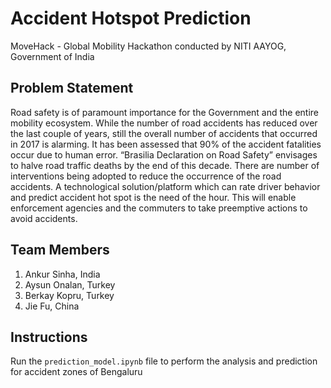 # Accident Hotspot Prediction

MoveHack - Global Mobility Hackathon conducted by NITI AAYOG, Government of India

## Problem Statement

Road safety is of paramount importance for the Government and the entire mobility ecosystem. While the number of road accidents has reduced over the last couple of years, still the overall number of accidents that occurred in 2017 is alarming. It has been assessed that 90% of the accident fatalities occur due to human error. “Brasilia Declaration on Road Safety” envisages to halve road traffic deaths by the end of this decade. There are number of interventions being adopted to reduce the occurrence of the road accidents. A technological solution/platform which can rate driver behavior and predict accident hot spot is the need of the hour. This will enable enforcement agencies and the commuters to take preemptive actions to avoid accidents. 

## Team Members
1) Ankur Sinha, India
2) Aysun Onalan, Turkey
3) Berkay Kopru, Turkey
4) Jie Fu, China

## Instructions
Run the `prediction_model.ipynb` file to perform the analysis and prediction for accident zones of Bengaluru
